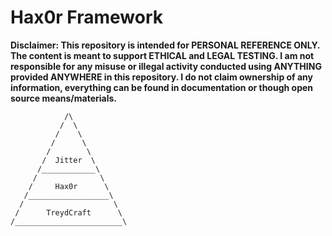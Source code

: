 # Hax0r Framework

**Disclaimer: This repository is intended for PERSONAL REFERENCE ONLY. The content is meant to support ETHICAL and LEGAL TESTING. I am not responsible for any misuse or illegal activity conducted using ANYTHING provided ANYWHERE in this repository. I do not claim ownership of any information, everything can be found in documentation or though open source means/materials.**

```
            /\
           /  \
          /    \
         /      \
        /        \
       /  Jitter  \
      /____________\
     /              \
    /     Hax0r      \
   /__________________\
  /                    \
 /      TreydCraft      \
/________________________\
```
